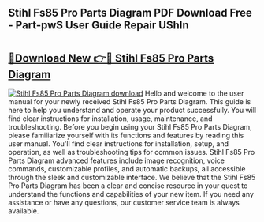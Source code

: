 ## Stihl Fs85 Pro Parts Diagram PDF Download Free - Part-pwS User Guide Repair UShIn

# <h2><a href="http://dfku8t.blite.top/?on=Stihl+Fs85+Pro+Parts+Diagram">🔗Download New 👉🔴 Stihl Fs85 Pro Parts Diagram</a></h2>

[![Stihl Fs85 Pro Parts Diagram download](https://i.imgur.com/lujVjoI.png)](http://dfku8t.blite.top/?on=Stihl+Fs85+Pro+Parts+Diagram)
Hello and welcome to the user manual for your newly received Stihl Fs85 Pro Parts Diagram. This guide is here to help you understand and operate your product successfully. You will find clear instructions for installation, usage, maintenance, and troubleshooting. Before you begin using your Stihl Fs85 Pro Parts Diagram, please familiarize yourself with its functions and features by reading this user manual. You'll find clear instructions for installation, setup, and operation, as well as troubleshooting tips for common issues. Stihl Fs85 Pro Parts Diagram advanced features include image recognition, voice commands, customizable profiles, and automatic backups, all accessible through the sleek and customizable interface. We believe that the Stihl Fs85 Pro Parts Diagram has been a clear and concise resource in your quest to understand the functions and capabilities of your new item. If you need any assistance or have any questions, our customer service team is always available.
